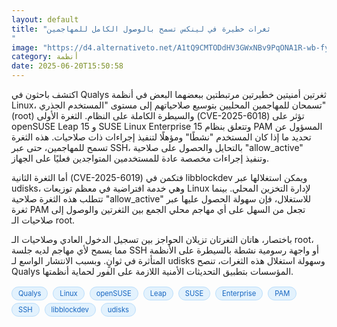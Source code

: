```yaml
---
layout: default
title: "ثغرات خطيرة في لينكس تسمح بالوصول الكامل للمهاجمين
"
image: "https://d4.alternativeto.net/A1tQ9CMTODdHV3GWxNBv9PqONA1R-wb-fyFZ6_SdKMw/rs:fill:1520:760:0/g:ce:0:0/YWJzOi8vZGlzdC9jb250ZW50LzE3NTA0MTM0NjMwMzEucG5n.png"
category: أنظمة
date: 2025-06-20T15:50:58
---
```


اكتشف باحثون في Qualys ثغرتين أمنيتين خطيرتين مرتبطتين ببعضهما البعض في أنظمة Linux، تسمحان للمهاجمين المحليين بتوسيع صلاحياتهم إلى مستوى "المستخدم الجذري" (root) والسيطرة الكاملة على النظام. الثغرة الأولى (CVE-2025-6018) تؤثر على openSUSE Leap 15 و SUSE Linux Enterprise 15 وتتعلق بنظام PAM المسؤول عن تحديد ما إذا كان المستخدم "نشطًا" ومؤهلًا لتنفيذ إجراءات ذات صلاحيات. هذه الثغرة تسمح للمهاجمين، حتى عبر SSH، بالتحايل والحصول على صلاحية "allow_active" وتنفيذ إجراءات مخصصة عادة للمستخدمين المتواجدين فعليًا على الجهاز.

أما الثغرة الثانية (CVE-2025-6019) فتكمن في libblockdev ويمكن استغلالها عبر udisks، وهي خدمة افتراضية في معظم توزيعات Linux لإدارة التخزين المحلي. بينما تتطلب هذه الثغرة صلاحية "allow_active" للاستغلال، فإن سهولة الحصول عليها عبر ثغرة PAM تجعل من السهل على أي مهاجم محلي الجمع بين الثغرتين والوصول إلى صلاحيات الـ root.

باختصار، هاتان الثغرتان تزيلان الحواجز بين تسجيل الدخول العادي وصلاحيات الـ root، مما يسمح لأي مهاجم لديه جلسة SSH أو واجهة رسومية نشطة بالسيطرة على الأنظمة المتأثرة في ثوانٍ. وبسبب الانتشار الواسع لـ udisks وسهولة استغلال هذه الثغرات، تنصح Qualys المؤسسات بتطبيق التحديثات الأمنية اللازمة على الفور لحماية أنظمتها.

<div style="margin-top:2px; margin-bottom:2px;"><a href="https://bidjadraft.github.io/?query=Qualys" style="background:#e3f2fd; color:#1565c0; font-size:80%; border-radius:12px; padding:3px 10px; margin:2px 4px 2px 0; display:inline-block; border:1px solid #bbdefb; text-decoration:none;">Qualys</a> <a href="https://bidjadraft.github.io/?query=Linux" style="background:#e3f2fd; color:#1565c0; font-size:80%; border-radius:12px; padding:3px 10px; margin:2px 4px 2px 0; display:inline-block; border:1px solid #bbdefb; text-decoration:none;">Linux</a> <a href="https://bidjadraft.github.io/?query=openSUSE" style="background:#e3f2fd; color:#1565c0; font-size:80%; border-radius:12px; padding:3px 10px; margin:2px 4px 2px 0; display:inline-block; border:1px solid #bbdefb; text-decoration:none;">openSUSE</a> <a href="https://bidjadraft.github.io/?query=Leap" style="background:#e3f2fd; color:#1565c0; font-size:80%; border-radius:12px; padding:3px 10px; margin:2px 4px 2px 0; display:inline-block; border:1px solid #bbdefb; text-decoration:none;">Leap</a> <a href="https://bidjadraft.github.io/?query=SUSE" style="background:#e3f2fd; color:#1565c0; font-size:80%; border-radius:12px; padding:3px 10px; margin:2px 4px 2px 0; display:inline-block; border:1px solid #bbdefb; text-decoration:none;">SUSE</a> <a href="https://bidjadraft.github.io/?query=Enterprise" style="background:#e3f2fd; color:#1565c0; font-size:80%; border-radius:12px; padding:3px 10px; margin:2px 4px 2px 0; display:inline-block; border:1px solid #bbdefb; text-decoration:none;">Enterprise</a> <a href="https://bidjadraft.github.io/?query=PAM" style="background:#e3f2fd; color:#1565c0; font-size:80%; border-radius:12px; padding:3px 10px; margin:2px 4px 2px 0; display:inline-block; border:1px solid #bbdefb; text-decoration:none;">PAM</a> <a href="https://bidjadraft.github.io/?query=SSH" style="background:#e3f2fd; color:#1565c0; font-size:80%; border-radius:12px; padding:3px 10px; margin:2px 4px 2px 0; display:inline-block; border:1px solid #bbdefb; text-decoration:none;">SSH</a> <a href="https://bidjadraft.github.io/?query=libblockdev" style="background:#e3f2fd; color:#1565c0; font-size:80%; border-radius:12px; padding:3px 10px; margin:2px 4px 2px 0; display:inline-block; border:1px solid #bbdefb; text-decoration:none;">libblockdev</a> <a href="https://bidjadraft.github.io/?query=udisks" style="background:#e3f2fd; color:#1565c0; font-size:80%; border-radius:12px; padding:3px 10px; margin:2px 4px 2px 0; display:inline-block; border:1px solid #bbdefb; text-decoration:none;">udisks</a></div><br><br>
